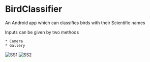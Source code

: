# BirdClassifier

An Android app which can classifies birds with their Scientific names

Inputs can be given by two methods


    * Camera
    * Gallery
    
![SS1](https://user-images.githubusercontent.com/92641951/214367605-1d7c1ee5-1350-4cdc-89b9-49ef2257797c.jpg)
![SS2](https://user-images.githubusercontent.com/92641951/214367653-f23bbbb1-88c5-47e9-80be-ad0586edf229.jpg)
